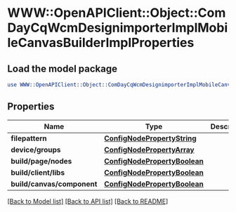 # WWW::OpenAPIClient::Object::ComDayCqWcmDesignimporterImplMobileCanvasBuilderImplProperties

## Load the model package
```perl
use WWW::OpenAPIClient::Object::ComDayCqWcmDesignimporterImplMobileCanvasBuilderImplProperties;
```

## Properties
Name | Type | Description | Notes
------------ | ------------- | ------------- | -------------
**filepattern** | [**ConfigNodePropertyString**](ConfigNodePropertyString.md) |  | [optional] 
**device/groups** | [**ConfigNodePropertyArray**](ConfigNodePropertyArray.md) |  | [optional] 
**build/page/nodes** | [**ConfigNodePropertyBoolean**](ConfigNodePropertyBoolean.md) |  | [optional] 
**build/client/libs** | [**ConfigNodePropertyBoolean**](ConfigNodePropertyBoolean.md) |  | [optional] 
**build/canvas/component** | [**ConfigNodePropertyBoolean**](ConfigNodePropertyBoolean.md) |  | [optional] 

[[Back to Model list]](../README.md#documentation-for-models) [[Back to API list]](../README.md#documentation-for-api-endpoints) [[Back to README]](../README.md)


